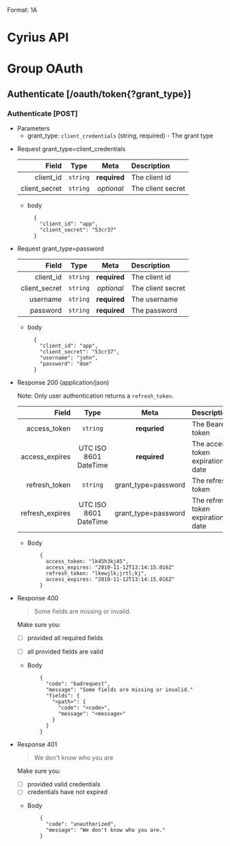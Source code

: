 Format: 1A

Cyrius API
==========

# Group OAuth

## Authenticate [/oauth/token{?grant_type}]

### Authenticate [POST]

- Parameters
  + grant_type: `client_credentials` (string, required) - The grant type


+ Request grant_type=client_credentials

    |         Field |   Type   |     Meta     | Description       |
    | ------------: | :------: | :----------: | :---------------- |
    |     client_id | `string` | **required** | The client id     |
    | client_secret | `string` |  _optional_  | The client secret |

    + body

            {
              "client_id": "app",
              "client_secret": "53cr37"
            }

+ Request grant_type=password

    |         Field |   Type   |     Meta     | Description       |
    | ------------: | :------: | :----------: | :---------------- |
    |     client_id | `string` | **required** | The client id     |
    | client_secret | `string` |  _optional_  | The client secret |
    |      username | `string` | **required** | The username      |
    |      password | `string` | **required** | The password      |

    + body

            {
              "client_id": "app",
              "client_secret": "53cr37",
              "username": "john",
              "password": "doe"
            }


+ Response 200 (application/json)

  Note: Only user authentication returns a `refresh_token`.

  |           Field |         Type          |        Meta         | Description                       |
  | --------------: | :-------------------: | :-----------------: | :-------------------------------- |
  |    access_token |       `string`        |    **requried**     | The Bearer token                  |
  |  access_expires | UTC ISO 8601 DateTime |    **required**     | The access token expiration date  |
  |   refresh_token |       `string`        | grant_type=password | The refresh token                 |
  | refresh_expires | UTC ISO 8601 DateTime | grant_type=password | The refresh token expiration date |

  + Body

            {
              access_token: "lk45h3kj45",
              access_expires: "2010-11-12T13:14:15.016Z"
              refresh_token: "lkewjlk;jrtl;kj",
              access_expires: "2010-11-12T13:14:15.016Z"
            }

+ Response 400

  > Some fields are missing or invalid.

  Make sure you:
  - [ ] provided all required fields
  - [ ] all provided fields are valid


  + Body

            {
              "code": "badrequest",
              "message": "Some fields are missing or invalid."
              "fields": {
                "<path>": {
                  "code": "<code>",
                  "message": "<message>"
                }
              }
            }

+ Response 401

  > We don't know who you are

  Make sure you:
  - [ ] provided valid credentials
  - [ ] credentials have not expired

  + Body

            {
              "code": "unauthorized",
              "message": "We don't know who you are."
            }
